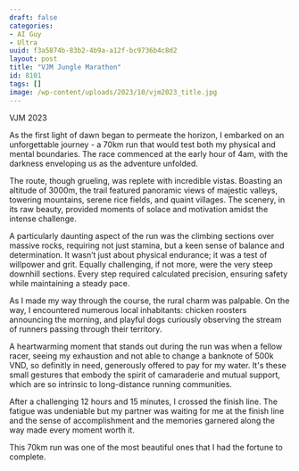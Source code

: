 ```yaml
---
draft: false
categories:
- AI Guy
- Ultra
uuid: f3a5874b-83b2-4b9a-a12f-bc9736b4c8d2
layout: post
title: "VJM Jungle Marathon"
id: 8101
tags: []
image: /wp-content/uploads/2023/10/vjm2023_title.jpg
---
```


VJM 2023

As the first light of dawn began to permeate the horizon, I embarked on an unforgettable journey - a 70km run that would test both my physical and mental boundaries. The race commenced at the early hour of 4am, with the darkness enveloping us as the adventure unfolded.

The route, though grueling, was replete with incredible vistas. Boasting an altitude of 3000m, the trail featured panoramic views of majestic valleys, towering mountains, serene rice fields, and quaint villages. The scenery, in its raw beauty, provided moments of solace and motivation amidst the intense challenge.

A particularly daunting aspect of the run was the climbing sections over massive rocks, requiring not just stamina, but a keen sense of balance and determination. It wasn’t just about physical endurance; it was a test of willpower and grit. Equally challenging, if not more, were the very steep downhill sections. Every step required calculated precision, ensuring safety while maintaining a steady pace.

As I made my way through the course, the rural charm was palpable. On the way, I encountered numerous local inhabitants: chicken roosters announcing the morning, and playful dogs curiously observing the stream of runners passing through their territory.

A heartwarming moment that stands out during the run was when a fellow racer, seeing my exhaustion and not able to change a banknote of 500k VND, so definitly in need, generously offered to pay for my water. It's these small gestures that embody the spirit of camaraderie and mutual support, which are so intrinsic to long-distance running communities.

After a challenging 12 hours and 15 minutes, I crossed the finish line. The fatigue was undeniable but my partner was waiting for me at the finish line and the sense of accomplishment and the memories garnered along the way made every moment worth it.

This 70km run was one of the most beautiful ones that I had the fortune to complete.
